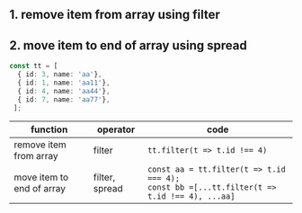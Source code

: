 ## 1. remove item from array using filter
## 2. move item to end of array using spread

```ts
const tt = [
  { id: 3, name: 'aa'},
  { id: 1, name: 'aa11'},
  { id: 4, name: 'aa44'},
  { id: 7, name: 'aa77'},
 ];
```

|function|operator|code|
|---|---|---|
|remove item from array|filter|`tt.filter(t => t.id !== 4)`|
|move item to end of array|filter, spread|`const aa = tt.filter(t => t.id === 4);`<br>`const bb =[...tt.filter(t => t.id !== 4), ...aa]`|

